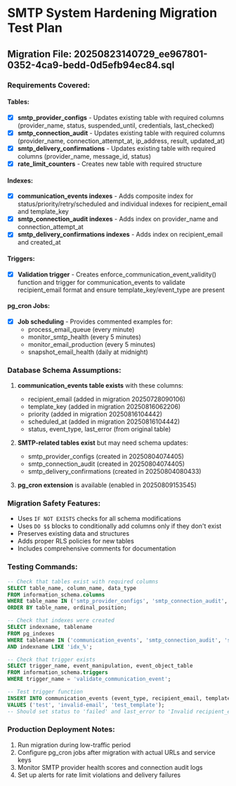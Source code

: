 # SMTP System Hardening Migration Test Plan

## Migration File: 20250823140729_ee967801-0352-4ca9-bedd-0d5efb94ec84.sql

### Requirements Covered:

#### Tables:
- [x] **smtp_provider_configs** - Updates existing table with required columns (provider_name, status, suspended_until, credentials, last_checked)
- [x] **smtp_connection_audit** - Updates existing table with required columns (provider_name, connection_attempt_at, ip_address, result, updated_at)  
- [x] **smtp_delivery_confirmations** - Updates existing table with required columns (provider_name, message_id, status)
- [x] **rate_limit_counters** - Creates new table with required structure

#### Indexes:
- [x] **communication_events indexes** - Adds composite index for status/priority/retry/scheduled and individual indexes for recipient_email and template_key
- [x] **smtp_connection_audit indexes** - Adds index on provider_name and connection_attempt_at
- [x] **smtp_delivery_confirmations indexes** - Adds index on recipient_email and created_at

#### Triggers:
- [x] **Validation trigger** - Creates enforce_communication_event_validity() function and trigger for communication_events to validate recipient_email format and ensure template_key/event_type are present

#### pg_cron Jobs:
- [x] **Job scheduling** - Provides commented examples for:
  - process_email_queue (every minute)
  - monitor_smtp_health (every 5 minutes)  
  - monitor_email_production (every 5 minutes)
  - snapshot_email_health (daily at midnight)

### Database Schema Assumptions:

1. **communication_events table exists** with these columns:
   - recipient_email (added in migration 20250728090106)
   - template_key (added in migration 20250816062206)
   - priority (added in migration 20250816104442)
   - scheduled_at (added in migration 20250816104442)
   - status, event_type, last_error (from original table)

2. **SMTP-related tables exist** but may need schema updates:
   - smtp_provider_configs (created in 20250804074405)
   - smtp_connection_audit (created in 20250804074405)
   - smtp_delivery_confirmations (created in 20250804080433)

3. **pg_cron extension** is available (enabled in 20250809153545)

### Migration Safety Features:

- Uses `IF NOT EXISTS` checks for all schema modifications
- Uses `DO $$` blocks to conditionally add columns only if they don't exist
- Preserves existing data and structures
- Adds proper RLS policies for new tables
- Includes comprehensive comments for documentation

### Testing Commands:

```sql
-- Check that tables exist with required columns
SELECT table_name, column_name, data_type 
FROM information_schema.columns 
WHERE table_name IN ('smtp_provider_configs', 'smtp_connection_audit', 'smtp_delivery_confirmations', 'rate_limit_counters')
ORDER BY table_name, ordinal_position;

-- Check that indexes were created
SELECT indexname, tablename 
FROM pg_indexes 
WHERE tablename IN ('communication_events', 'smtp_connection_audit', 'smtp_delivery_confirmations')
AND indexname LIKE 'idx_%';

-- Check that trigger exists
SELECT trigger_name, event_manipulation, event_object_table
FROM information_schema.triggers
WHERE trigger_name = 'validate_communication_event';

-- Test trigger function
INSERT INTO communication_events (event_type, recipient_email, template_key) 
VALUES ('test', 'invalid-email', 'test_template');
-- Should set status to 'failed' and last_error to 'Invalid recipient_email'
```

### Production Deployment Notes:

1. Run migration during low-traffic period
2. Configure pg_cron jobs after migration with actual URLs and service keys
3. Monitor SMTP provider health scores and connection audit logs
4. Set up alerts for rate limit violations and delivery failures